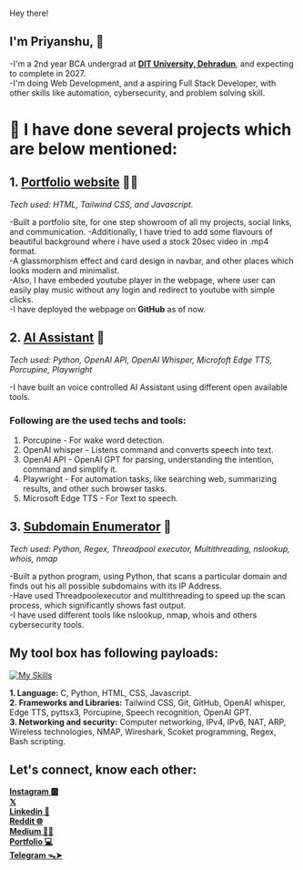 Hey there!
## I'm Priyanshu, 👋  
-I'm a 2nd year BCA undergrad at **[DIT University, Dehradun](https://www.dituniversity.edu.in/)**, and expecting to complete in 2027.  
-I'm doing Web Development, and a aspiring Full Stack Developer, with other skills like automation, cybersecurity, and problem solving skill.  

# 🚀 I have done several projects which are below mentioned:    
## 1. [Portfolio website](https://yansh07.github.io/portfoliov1/)  👨‍💻   
*Tech used: HTML, Tailwind CSS, and Javascript.*

-Built a portfolio site, for one step showroom of all my projects, social links, and communication.
-Additionally, I have tried to add some flavours of beautiful background where i have used a stock 20sec video in .mp4 format.  
-A glassmorphism effect and card design in navbar, and other places which looks modern and minimalist.  
-Also, I have embeded youtube player in the webpage, where user can easily play music without any login and redirect to youtube with simple clicks.  
-I have deployed the webpage on **GitHub** as of now.

## 2. [AI Assistant](https://github.com/yansh07/AiAssistant) 🤖    
*Tech used: Python, OpenAI API, OpenAI Whisper, Microfoft Edge TTS, Porcupine, Playwright*  

-I have built an voice controlled AI Assistant using different open available tools.  
### Following are the used techs and tools:  
1. Porcupine - For wake word detection.
2. OpenAI whisper - Listens command and converts speech into text.
3. OpenAI API - OpenAI GPT for parsing, understanding the intention, command and simplify it.
4. Playwright - For automation tasks, like searching web, summarizing results, and other such browser tasks.
5. Microsoft Edge TTS - For Text to speech.

## 3. [Subdomain Enumerator](https://github.com/yansh07/basic-subdomain-enumerator) 🔗  
*Tech used: Python, Regex, Threadpool executor, Multithreading, nslookup, whois, nmap*  

-Built a python program, using Python, that scans a particular domain and finds out his all possible subdomains with its IP Address.  
-Have used Threadpoolexecutor and multithreading to speed up the scan process, which significantly shows fast output.  
-I have used different tools like nslookup, nmap, whois and others cybersecurity tools.  

## My tool box has following payloads:  
[![My Skills](https://skillicons.dev/icons?i=c,python,html,css,javascript,&theme=dark)](https://skillicons.dev)  

**1. Language:** C, Python, HTML, CSS, Javascript.  
**2. Frameworks and Libraries:** Tailwind CSS, Git, GitHub, OpenAI whisper, Edge TTS, pyttsx3, Porcupine, Speech recognition, OpenAI GPT.  
**3. Networking and security:** Computer networking, IPv4, IPv6, NAT, ARP, Wireless technologies, NMAP, Wireshark, Scoket programming, Regex, Bash scripting.  

## Let's connect, know each other:  
**[Instagram 🅾](https://www.instagram.com/yansh.08/)**  
**[𝕏](https://x.com/yansh_08)**  
**[Linkedin 📩](https://www.linkedin.com/in/priyanshu-kumar-singh-34560816b/)**  
**[Reddit 🌐](https://www.reddit.com/user/swiftiiee69/)**  
**[Medium ✍🏻](https://yansh08.medium.com/)**  
**[Portfolio 💻](https://yansh07.github.io/portfoliov1/)**  
**[Telegram ᯓ➤](https://t.me/pksinghji)**
